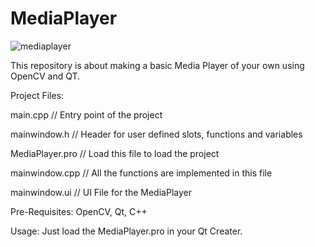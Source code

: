 # MediaPlayer
![mediaplayer](https://user-images.githubusercontent.com/16372619/46625321-234f7700-cb51-11e8-9e98-7381e1707b5b.png)

This repository is about making a basic Media Player of your own using OpenCV and QT.

Project Files:

main.cpp              // Entry point of the project

mainwindow.h          // Header for user defined slots, functions and variables

MediaPlayer.pro       // Load this file to load the project

mainwindow.cpp        // All the functions are implemented in this file

mainwindow.ui         // UI File for the MediaPlayer

Pre-Requisites:
OpenCV, Qt, C++

Usage:
Just load the MediaPlayer.pro in your Qt Creater.
